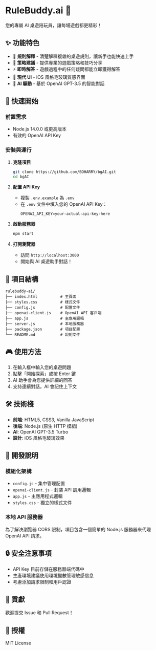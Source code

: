 # RuleBuddy.ai 🎲

您的專屬 AI 桌遊陪玩員，讓每場遊戲都更精彩！

## ✨ 功能特色

- 🎯 **規則解釋** - 清楚解釋複雜的桌遊規則，讓新手也能快速上手
- 🤔 **策略建議** - 提供專業的遊戲策略和技巧分享
- ⚡ **即時解答** - 遊戲過程中的任何疑問都能立即獲得解答
- 🎨 **現代 UI** - iOS 風格毛玻璃質感界面
- 🤖 **AI 驅動** - 基於 OpenAI GPT-3.5 的智能對話

## 🚀 快速開始

### 前置需求
- Node.js 14.0.0 或更高版本
- 有效的 OpenAI API Key

### 安裝與運行

1. **克隆項目**
   ```bash
   git clone https://github.com/BOHARRY/bgAI.git
   cd bgAI
   ```

2. **配置 API Key**
   - 複製 `.env.example` 為 `.env`
   - 在 `.env` 文件中填入您的 OpenAI API Key：
     ```
     OPENAI_API_KEY=your-actual-api-key-here
     ```

3. **啟動服務器**
   ```bash
   npm start
   ```

4. **打開瀏覽器**
   - 訪問 `http://localhost:3000`
   - 開始與 AI 桌遊助手對話！

## 📁 項目結構

```
rulebuddy-ai/
├── index.html          # 主頁面
├── styles.css          # 樣式文件
├── config.js           # 配置文件
├── openai-client.js    # OpenAI API 客戶端
├── app.js              # 主應用邏輯
├── server.js           # 本地服務器
├── package.json        # 項目配置
└── README.md           # 說明文件
```

## 🎮 使用方法

1. 在輸入框中輸入您的桌遊問題
2. 點擊「開始探索」或按 Enter 鍵
3. AI 助手會為您提供詳細的回答
4. 支持連續對話，AI 會記住上下文

## 🛠️ 技術棧

- **前端**: HTML5, CSS3, Vanilla JavaScript
- **後端**: Node.js (原生 HTTP 模組)
- **AI**: OpenAI GPT-3.5 Turbo
- **設計**: iOS 風格毛玻璃效果

## 📝 開發說明

### 模組化架構
- `config.js` - 集中管理配置
- `openai-client.js` - 封裝 API 調用邏輯
- `app.js` - 主應用程式邏輯
- `styles.css` - 獨立的樣式文件

### 本地 API 服務器
為了解決瀏覽器 CORS 限制，項目包含一個簡單的 Node.js 服務器來代理 OpenAI API 請求。

## 🔒 安全注意事項

- API Key 目前存儲在服務器端代碼中
- 生產環境建議使用環境變數管理敏感信息
- 考慮添加請求限制和用戶認證

## 🤝 貢獻

歡迎提交 Issue 和 Pull Request！

## 📄 授權

MIT License
